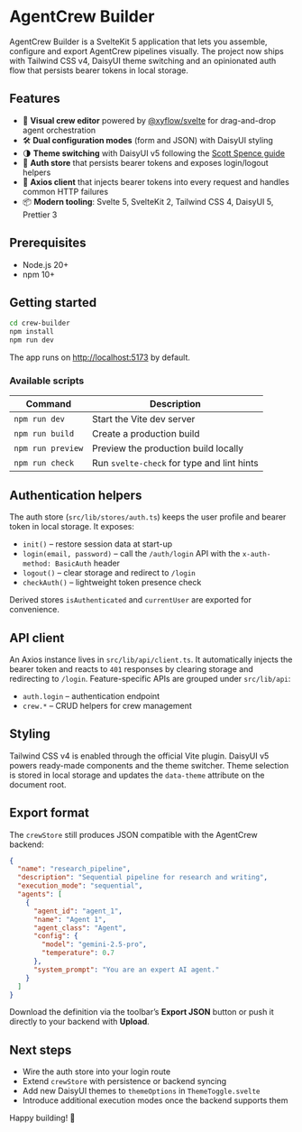 # AgentCrew Builder

AgentCrew Builder is a SvelteKit 5 application that lets you assemble, configure and export AgentCrew pipelines visually. The project now ships with Tailwind CSS v4, DaisyUI theme switching and an opinionated auth flow that persists bearer tokens in local storage.

## Features

- 🧠 **Visual crew editor** powered by [@xyflow/svelte](https://xyflow.com/) for drag-and-drop agent orchestration
- 🛠️ **Dual configuration modes** (form and JSON) with DaisyUI styling
- 🌗 **Theme switching** with DaisyUI v5 following the [Scott Spence guide](https://scottspence.com/posts/theme-switching-in-sveltekit-updated-for-daisyui-v5-and-tailwind-v4)
- 🔐 **Auth store** that persists bearer tokens and exposes login/logout helpers
- 🔁 **Axios client** that injects bearer tokens into every request and handles common HTTP failures
- 📦 **Modern tooling**: Svelte 5, SvelteKit 2, Tailwind CSS 4, DaisyUI 5, Prettier 3

## Prerequisites

- Node.js 20+
- npm 10+

## Getting started

```bash
cd crew-builder
npm install
npm run dev
```

The app runs on <http://localhost:5173> by default.

### Available scripts

| Command          | Description                                |
| ---------------- | ------------------------------------------ |
| `npm run dev`    | Start the Vite dev server                  |
| `npm run build`  | Create a production build                  |
| `npm run preview`| Preview the production build locally       |
| `npm run check`  | Run `svelte-check` for type and lint hints |

## Authentication helpers

The auth store (`src/lib/stores/auth.ts`) keeps the user profile and bearer token in local storage. It exposes:

- `init()` – restore session data at start-up
- `login(email, password)` – call the `/auth/login` API with the `x-auth-method: BasicAuth` header
- `logout()` – clear storage and redirect to `/login`
- `checkAuth()` – lightweight token presence check

Derived stores `isAuthenticated` and `currentUser` are exported for convenience.

## API client

An Axios instance lives in `src/lib/api/client.ts`. It automatically injects the bearer token and reacts to `401` responses by clearing storage and redirecting to `/login`. Feature-specific APIs are grouped under `src/lib/api`:

- `auth.login` – authentication endpoint
- `crew.*` – CRUD helpers for crew management

## Styling

Tailwind CSS v4 is enabled through the official Vite plugin. DaisyUI v5 powers ready-made components and the theme switcher. Theme selection is stored in local storage and updates the `data-theme` attribute on the document root.

## Export format

The `crewStore` still produces JSON compatible with the AgentCrew backend:

```json
{
  "name": "research_pipeline",
  "description": "Sequential pipeline for research and writing",
  "execution_mode": "sequential",
  "agents": [
    {
      "agent_id": "agent_1",
      "name": "Agent 1",
      "agent_class": "Agent",
      "config": {
        "model": "gemini-2.5-pro",
        "temperature": 0.7
      },
      "system_prompt": "You are an expert AI agent."
    }
  ]
}
```

Download the definition via the toolbar’s **Export JSON** button or push it directly to your backend with **Upload**.

## Next steps

- Wire the auth store into your login route
- Extend `crewStore` with persistence or backend syncing
- Add new DaisyUI themes to `themeOptions` in `ThemeToggle.svelte`
- Introduce additional execution modes once the backend supports them

Happy building! 🦜
